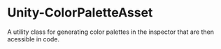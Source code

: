 # Unity-ColorPaletteAsset
A utility class for generating color palettes in the inspector that are then acessible in code.
